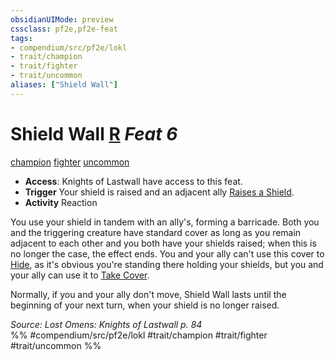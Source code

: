 ```yaml
---
obsidianUIMode: preview
cssclass: pf2e,pf2e-feat
tags:
- compendium/src/pf2e/lokl
- trait/champion
- trait/fighter
- trait/uncommon
aliases: ["Shield Wall"]
---
```

# Shield Wall  [R](rules/core-rulebook/chapter-9-playing-the-game.md#Actions "Reaction") *Feat 6*  
[champion](rules/traits/champion.md)  [fighter](rules/traits/fighter.md)  [uncommon](rules/traits/uncommon.md)  

- **Access**: Knights of Lastwall have access to this feat.
- **Trigger** Your shield is raised and an adjacent ally [Raises a Shield](rules/actions/raise-a-shield.md).
- **Activity** Reaction

You use your shield in tandem with an ally's, forming a barricade. Both you and the triggering creature have standard cover as long as you remain adjacent to each other and you both have your shields raised; when this is no longer the case, the effect ends. You and your ally can't use this cover to [Hide](rules/actions/hide.md), as it's obvious you're standing there holding your shields, but you and your ally can use it to [Take Cover](rules/actions/take-cover.md).

Normally, if you and your ally don't move, Shield Wall lasts until the beginning of your next turn, when your shield is no longer raised.

*Source: Lost Omens: Knights of Lastwall p. 84*  
%% #compendium/src/pf2e/lokl #trait/champion #trait/fighter #trait/uncommon %%